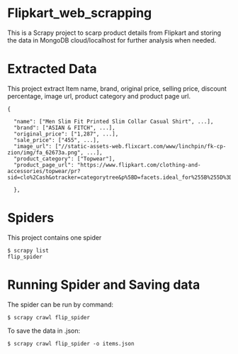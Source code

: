 # Flipkart_web_scrapping

This is a Scrapy project to scarp product details from Flipkart and storing the data in MongoDB cloud/localhost for further analysis when needed.

# Extracted Data

This project extract Item name, brand, original price, selling price, discount percentage, image url, product category and product page url.

```
{

  "name": ["Men Slim Fit Printed Slim Collar Casual Shirt", ...], 
  "brand": ["ASIAN & FITCH", ...], 
  "original_price": ["1,287", ...], 
  "sale_price": ["455", ...], 
  "image_url": ["//static-assets-web.flixcart.com/www/linchpin/fk-cp-zion/img/fa_62673a.png", ...],
  "product_category": ["Topwear"], 
  "product_page_url": "https://www.flipkart.com/clothing-and-accessories/topwear/pr?          sid=clo%2Cash&otracker=categorytree&p%5BD=facets.ideal_for%255B%255D%3DMen&page=3"
  
  },
```

# Spiders 

This project contains one spider 

```
$ scrapy list
flip_spider
```

# Running Spider and Saving data
The spider can be run by command:

```
$ scrapy crawl flip_spider
```

To save the data in .json:

```
$ scrapy crawl flip_spider -o items.json
```

